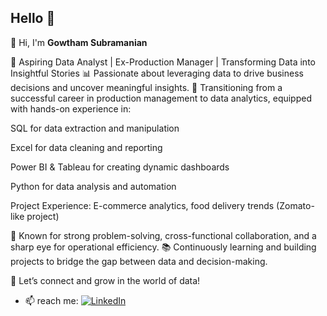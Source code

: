 ## Hello 👋

🔭 Hi, I'm **Gowtham Subramanian**
  
🎯 Aspiring Data Analyst | Ex-Production Manager | Transforming Data into Insightful Stories
📊 Passionate about leveraging data to drive business decisions and uncover meaningful insights.
🧠 Transitioning from a successful career in production management to data analytics, equipped with hands-on experience in:

SQL for data extraction and manipulation

Excel for data cleaning and reporting

Power BI & Tableau for creating dynamic dashboards

Python for data analysis and automation

Project Experience: E-commerce analytics, food delivery trends (Zomato-like project)

🔄 Known for strong problem-solving, cross-functional collaboration, and a sharp eye for operational efficiency.
📚 Continuously learning and building projects to bridge the gap between data and decision-making.

🚀 Let’s connect and grow in the world of data!
- 📫 reach me: [![LinkedIn](https://img.shields.io/badge/LinkedIn-0077B5?style=for-the-badge&logo=linkedin&logoColor=white)](https://linkedin.com/in/gowtham-su)






